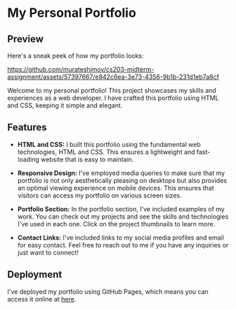 # My Personal Portfolio

## Preview

Here's a sneak peek of how my portfolio looks:

https://github.com/murateshimov/cs203-midterm-assignment/assets/57397667/e842c6ea-3e73-4356-9b1b-231d1eb7a8cf

Welcome to my personal portfolio! This project showcases my skills and experiences as a web developer. I have crafted this portfolio using HTML and CSS, keeping it simple and elegant.

## Features

- **HTML and CSS:** I built this portfolio using the fundamental web technologies, HTML and CSS. This ensures a lightweight and fast-loading website that is easy to maintain.

- **Responsive Design:** I've employed media queries to make sure that my portfolio is not only aesthetically pleasing on desktops but also provides an optimal viewing experience on mobile devices. This ensures that visitors can access my portfolio on various screen sizes.

- **Portfolio Section:** In the portfolio section, I've included examples of my work. You can check out my projects and see the skills and technologies I've used in each one. Click on the project thumbnails to learn more.

- **Contact Links:** I've included links to my social media profiles and email for easy contact. Feel free to reach out to me if you have any inquiries or just want to connect!

## Deployment

I've deployed my portfolio using GitHub Pages, which means you can access it online at [here](https://murateshimov.github.io/cs203-midterm-assignment/).
